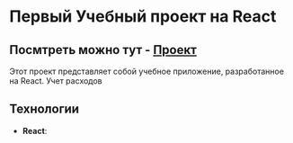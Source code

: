 # Первый Учебный проект на React

## Посмтреть можно тут - <a href='https://orlov-dmitri.github.io/FirstReact-Cost/' target='_blank'>Проект</a>

Этот проект представляет собой учебное приложение, разработанное на React. Учет расходов


## Технологии

- **React**: 
